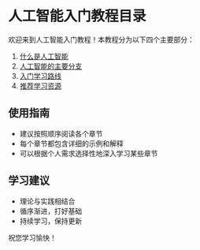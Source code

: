 # 人工智能入门教程目录

欢迎来到人工智能入门教程！本教程分为以下四个主要部分：

1. [什么是人工智能](./01-什么是人工智能.md)
2. [人工智能的主要分支](./02-人工智能的主要分支.md)
3. [入门学习路线](./03-入门学习路线.md)
4. [推荐学习资源](./04-推荐学习资源.md)

## 使用指南
- 建议按照顺序阅读各个章节
- 每个章节都包含详细的示例和解释
- 可以根据个人需求选择性地深入学习某些章节

## 学习建议
- 理论与实践相结合
- 循序渐进，打好基础
- 持续学习，保持更新

祝您学习愉快！ 